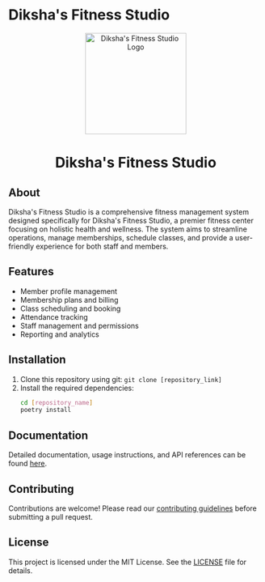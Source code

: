 # Diksha's Fitness Studio

<div style="text-align: center">
  <img src="/main/src/static/img/logo.png" alt="Diksha's Fitness Studio Logo" width="200"/>
  <h1>Diksha's Fitness Studio</h1>
</div>

## About
Diksha's Fitness Studio is a comprehensive fitness management system designed specifically for Diksha's Fitness Studio, a premier fitness center focusing on holistic health and wellness. The system aims to streamline operations, manage memberships, schedule classes, and provide a user-friendly experience for both staff and members.

## Features
- Member profile management
- Membership plans and billing
- Class scheduling and booking
- Attendance tracking
- Staff management and permissions
- Reporting and analytics

## Installation
1. Clone this repository using git: `git clone [repository_link]`
2. Install the required dependencies:
   ```bash
   cd [repository_name]
   poetry install

## Documentation
Detailed documentation, usage instructions, and API references can be found [here](link_to_documentation).

## Contributing
Contributions are welcome! Please read our [contributing guidelines](link_to_contributing_guidelines) before submitting a pull request.

## License
This project is licensed under the MIT License. See the [LICENSE](https://github.com/prathameshkhade/dikshas-fitness-studio?tab=MIT-1-ov-file) file for details.
